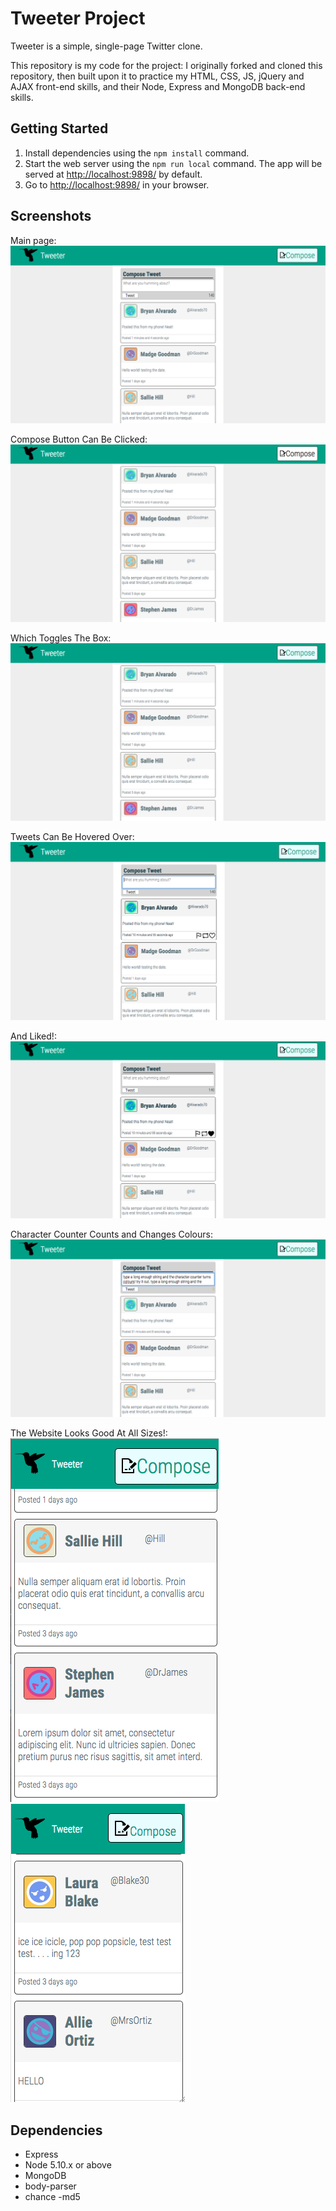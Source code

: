 # Tweeter Project

Tweeter is a simple, single-page Twitter clone.

This repository is my code for the project: I originally forked and cloned this repository, then built upon it to practice my HTML, CSS, JS, jQuery and AJAX front-end skills, and their Node, Express and MongoDB back-end skills.

## Getting Started

1. Install dependencies using the `npm install` command.
2. Start the web server using the `npm run local` command. The app will be served at <http://localhost:9898/> by default.
3. Go to <http://localhost:9898/> in your browser.

## Screenshots

Main page:
!["Main Page"](https://github.com/JohnTheScout/tweetr/blob/master/screenshots/main.png)

Compose Button Can Be Clicked:
!["Compose Hover State"](https://github.com/JohnTheScout/tweetr/blob/master/screenshots/hovercompose.png)

Which Toggles The Box:
!["Compose Toggle State"](https://github.com/JohnTheScout/tweetr/blob/master/screenshots/nocompose.png)

Tweets Can Be Hovered Over: 
!["Tweet Hover State"](https://github.com/JohnTheScout/tweetr/blob/master/screenshots/hovertweet.png)

And Liked!: 
!["Tweet Like State"](https://github.com/JohnTheScout/tweetr/blob/master/screenshots/hovertweetliked.png)

Character Counter Counts and Changes Colours:
!["Character Counter"](https://github.com/JohnTheScout/tweetr/blob/master/screenshots/charactercounter.png)

The Website Looks Good At All Sizes!:
!["Size 1"](https://github.com/JohnTheScout/tweetr/blob/master/screenshots/reactive-1.png)
!["Size 2"](https://github.com/JohnTheScout/tweetr/blob/master/screenshots/reactive-2.png)

## Dependencies

- Express
- Node 5.10.x or above
- MongoDB
- body-parser
- chance
-md5
